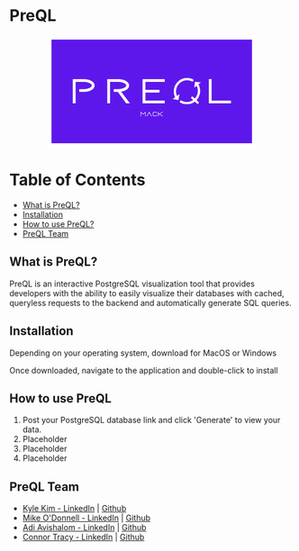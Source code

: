 # PreQL
<p align='center'>
<img src='/src/pictures/logo2.png' />
</p>

<h1>Table of Contents</h1>
<ul>
  <li><a href='#about'>What is PreQL?</a></li>
  <li><a href='#installation'>Installation</a></li>
  <li><a href='#howto'>How to use PreQL?</a></li>
  <li><a href='#team'>PreQL Team</a></li>
</ul>

<h2 id='about'>What is PreQL?</h2>
<p>PreQL is an interactive PostgreSQL visualization tool that provides developers with the ability to easily visualize their databases with cached, queryless requests to the backend and automatically generate SQL queries.</p>

<h2 id='installation'>Installation</h2>
<p>Depending on your operating system, download for MacOS or Windows</p>
<p>Once downloaded, navigate to the application and double-click to install</p>

<h2 id='howto'>How to use PreQL</h2>
  <ol>
    <li>Post your PostgreSQL database link and click 'Generate' to view your data.</li>
    <li>Placeholder</li>
    <li>Placeholder</li>
    <li>Placeholder</li>
  </ol>
 

<h2 id='team'>PreQL Team</h2>
  <ul>
    <li><a href='https://www.linkedin.com/in/kyledkim/'>Kyle Kim - LinkedIn</a> | <a href="https://github.com/kyledkim">Github</a></li>
    <li><a href='https://www.linkedin.com/in/michaelodonnell18/'>Mike O'Donnell - LinkedIn</a> | <a href="https://github.com/michaelodonnell18">Github</a></li>
    <li><a href='https://www.linkedin.com/in/adiavishalom/'>Adi Avishalom - LinkedIn</a> | <a href="https://github.com/adiavishalom">Github</a></li>
    <li><a href='https://www.linkedin.com/in/connortracy19/'>Connor Tracy - LinkedIn</a> | <a href="https://github.com/Ctrace12">Github</a></li>
  </ul>


